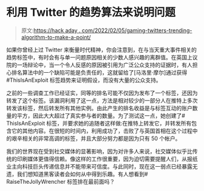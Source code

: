 # 利用 Twitter 的趋势算法来说明问题

> 原文:[https://hack aday . com/2022/02/05/gaming-twitters-trending-algorithm-to-make-a-point/](https://hackaday.com/2022/02/05/gaming-twitters-trending-algorithm-to-make-a-point/)

如果你曾经上过 Twitter 来衡量时代精神，你会注意到，在与当天重大事件相关的趋势标签中，有时会有与单一问题原因相关的少数人感兴趣的离群值。在英国上议院的一场辩论中，当一个令人反感的原因被引用为广泛公众支持的证据时，有人担心排名算法中的一个缺陷可能是负责任的，这就留给了[马洛里·摩尔]通过获得#ThisIsAnExploit 标签趋势来证明假设，而没有大量的公众支持。

之前的一些调查工作已经证实，同等的排名可能不仅因为发布了一个标签，还因为转发了这个标签。该漏洞利用了这一点，方法是相对较少的一部分人在推特上多次转发该标签，然后转发所有其他实例。由此产生的排名收益是与标签互动的账户数量的平方，因此大大超过了真实参与者的数量。为了测试这一点，她创建了# ThisIsAnExploit 标签，并要求她的追随者这样做:在推特上转发它，并转发所有包含它的其他内容。在很短的时间内，利用成功了，击败了与英国首相在这个过程中的艰辛相关的非常高调的标签，并且大部分努力都是因为只有 50 个帐户。

我们的世界现在受到社交媒体的显著影响，因为对许多人来说，社交媒体似乎比传统的印刷媒体更值得信赖。像这样的工作很重要，因为迫切需要提醒人们，从报纸业主向科技巨头传递信息并不能带来可信度。与此同时，现在这一弱点已经暴露无遗，我们想知道黑客读者会如何从中得到乐趣。有人想看到# RaiseTheJollyWrencher 标签排在最前面吗？